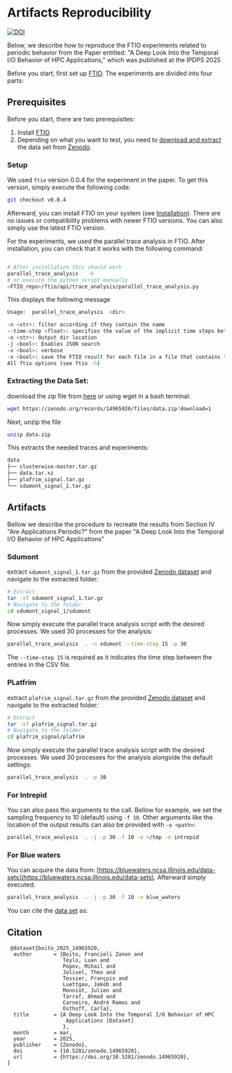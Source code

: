 # Artifacts Reproducibility

[![DOI](https://zenodo.org/badge/DOI/10.5281/zenodo.14965920.svg)](https://doi.org/10.5281/zenodo.14965920)


Below, we describe how to reproduce the FTIO experiments related to periodic behavior from the Paper entitled:
"A Deep Look Into the Temporal I/O Behavior of HPC Applications," which was published at the IPDPS 2025

Before you start, first set up [FTIO](#setup).
The experiments are divided into four parts:



## Prerequisites 
Before you start, there are two prerequisites:
1. Install [FTIO](#setup) 
2. Depending on what you want to test, you need to [download and extract](#extracting-the-data-set) the data set from [Zenodo](https://doi.org/10.5281/zenodo.14965920).

### Setup

We used `ftio` version 0.0.4 for the experiment in the paper. To get this version, simply execute the following code:
```sh
git checkout v0.0.4
```
Afterward, you can install FTIO on your system (see [Installation](https://github.com/tuda-parallel/FTIO?tab=readme-ov-file#installation)). There are no issues or compatibility problems with newer FTIO versions. You can also simply use the latest FTIO version.

For the experiments, we used the parallel trace analysis in FTIO. After installation, you can check that it works with the following command:

```bash

# After installation this should work
parallel_trace_analysis   -h 
# or execute the python script manually
<FTIO_repo>/ftio/api/trace_analysis/parallel_trace_analysis.py
```
This displays the following message
```bash
Usage:  parallel_trace_analysis  <dir>

-n <str>: filter according if they contain the name
--time-step <float>: specifies the value of the implicit time steps between the samples
-o <str>: Output dir location
-j <bool>: Enables JSON search
-v <bool>: verbose
-s <bool>: save the FTIO result for each file in a file that contains the name _freq_
All ftio options (see ftio -h)
```


### Extracting the Data Set:
download the zip file from [here](https://doi.org/10.5281/zenodo.14965920) or using wget in a bash terminal:
```sh
wget https://zenodo.org/records/14965920/files/data.zip?download=1
```
Next, unzip the file
```sh
unzip data.zip
```
This extracts the needed traces and experiments:

```sh
data
├── clusterwise-master.tar.gz
├── data.tar.xz
├── plafrim_signal.tar.gz
└── sdumont_signal_1.tar.gz
```

## Artifacts
Bellow we describe the procedure to recreate the results from Section IV 
"Are Applications Periodic?" from the paper "A Deep Look Into the Temporal I/O Behavior of HPC Applications"

### Sdumont
extract `sdumont_signal_1.tar.gz` from the provided [Zenodo dataset](#extracting-the-data-set) and navigate to the extracted folder:
```bash
# Extract
tar -xf sdumont_signal_1.tar.gz
# Navigate to the folder 
cd sdumont_signal_1/sdumont
```
Now simply execute the parallel trace analysis script with the desired processes. We used 30 processes for the analysis:

```bash
parallel_trace_analysis  . -n sdumont --time-step 15 -p 30
```
The `--time-step 15` is required as it indicates the time step between the entries in the CSV file. 

### PLatfrim
extract `plafrim_signal.tar.gz` from the provided [Zenodo dataset](#extracting-the-data-set) and navigate to the extracted folder:
```bash
# Extract
tar -xf plafrim_signal.tar.gz
# Navigate to the folder 
cd plafrim_signal/plafrim
```

Now simply execute the parallel trace analysis script with the desired processes. We used 30 processes for the analysis alongside the default settings:

```bash
parallel_trace_analysis  . -p 30
```

### For Intrepid
You can also pass ftio arguments to the call. Bellow for example, we set the 
sampling frequency to 10 (default) using `-f 10`. Other arguments like the location
of the output results can also be provided with `-o <path>`:
```bash
parallel_trace_analysis  . -j -p 30 -f 10 -o ~/tmp -n intrepid
```


### For Blue waters
You can acquire the data from: [https://bluewaters.ncsa.illinois.edu/data-sets](https://bluewaters.ncsa.illinois.edu/data-sets). Afterward simply executed: 
```bash
parallel_trace_analysis  . -j -p 30 -f 10 -n blue_waters
```



You can cite the [data set](https://doi.org/10.5281/zenodo.14965920) as:
## Citation
```
 @dataset{boito_2025_14965920,
  author       = {Boito, Francieli Zanon and
                  Teylo, Luan and
                  Popov, Mihail and
                  Jolivel, Theo and
                  Tessier, François and
                  Luettgau, Jakob and
                  Monniot, Julien and
                  Tarraf, Ahmad and
                  Carneiro, André Ramos and
                  Osthoff, Carla},
  title        = {A Deep Look Into the Temporal I/O Behavior of HPC
                   Applications [Dataset]
                  },
  month        = mar,
  year         = 2025,
  publisher    = {Zenodo},
  doi          = {10.5281/zenodo.14965920},
  url          = {https://doi.org/10.5281/zenodo.14965920},
}
```

